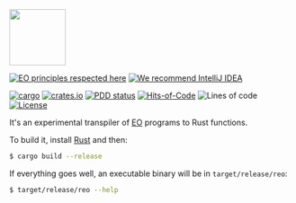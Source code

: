 <img src="https://www.yegor256.com/images/books/elegant-objects/cactus.svg" height="100px" />

[![EO principles respected here](https://www.elegantobjects.org/badge.svg)](https://www.elegantobjects.org)
[![We recommend IntelliJ IDEA](https://www.elegantobjects.org/intellij-idea.svg)](https://www.jetbrains.com/idea/)

[![cargo](https://github.com/objectionary/reo/actions/workflows/cargo.yml/badge.svg)](https://github.com/objectionary/reo/actions/workflows/cargo.yml)
[![crates.io](https://img.shields.io/crates/v/reo.svg)](https://crates.io/crates/reo)
[![PDD status](http://www.0pdd.com/svg?name=objectionary/reo)](http://www.0pdd.com/p?name=objectionary/reo)
[![Hits-of-Code](https://hitsofcode.com/github/objectionary/reo)](https://hitsofcode.com/view/github/objectionary/reo)
![Lines of code](https://img.shields.io/tokei/lines/github/objectionary/reo)
[![License](https://img.shields.io/badge/license-MIT-green.svg)](https://github.com/objectionary/reo/blob/master/LICENSE.txt)

It's an experimental transpiler of
[EO](https://www.eolang.org) programs to Rust functions.

To build it, install [Rust](https://www.rust-lang.org/tools/install) and then:

```bash
$ cargo build --release
```

If everything goes well, an executable binary will be in `target/release/reo`:

```bash
$ target/release/reo --help
```
